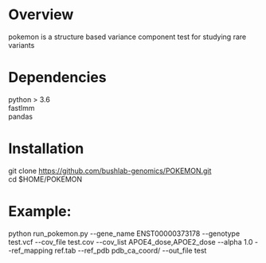 # Overview 
pokemon is a structure based variance component test for studying rare variants

# Dependencies
python > 3.6  
fastlmm  
pandas  

# Installation
git clone https://github.com/bushlab-genomics/POKEMON.git  
cd $HOME/POKEMON 

# Example:
python run_pokemon.py --gene_name ENST00000373178  --genotype test.vcf --cov_file test.cov --cov_list APOE4_dose,APOE2_dose --alpha 1.0  --ref_mapping ref.tab --ref_pdb pdb_ca_coord/ --out_file test
